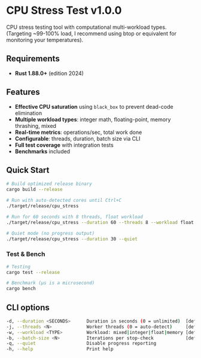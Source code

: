 # CPU Stress Test v1.0.0

CPU stress testing tool with computational multi-workload types.<br>
(Targeting ~99-100% load, I recommend using btop or equivalent for monitoring your temperatures).

## Requirements

- **Rust 1.88.0+** (edition 2024)

## Features

* **Effective CPU saturation** using `black_box` to prevent dead-code elimination
* **Multiple workload types**: integer math, floating-point, memory thrashing, mixed
* **Real-time metrics**: operations/sec, total work done
* **Configurable**: threads, duration, batch size via CLI
* **Full test coverage** with integration tests
* **Benchmarks** included

## Quick Start

```bash
# Build optimized release binary
cargo build --release

# Run with auto-detected cores until Ctrl+C
./target/release/cpu_stress

# Run for 60 seconds with 8 threads, float workload
./target/release/cpu_stress --duration 60 --threads 8 --workload float

# Quiet mode (no progress output)
./target/release/cpu_stress --duration 30 --quiet
```

### Test & Bench
```bash
# Testing
cargo test --release

# Benchmark (µs is a microsecond)
cargo bench
```

## CLI options
```bash
-d, --duration <SECONDS>      Duration in seconds (0 = unlimited)  [default: 0]
-j, --threads <N>             Worker threads (0 = auto-detect)     [default: 0]
-w, --workload <TYPE>         Workload: mixed|integer|float|memory [default: mixed]
-b, --batch-size <N>          Iterations per stop-check            [default: 100000]
-q, --quiet                   Disable progress reporting
-h, --help                    Print help
```
